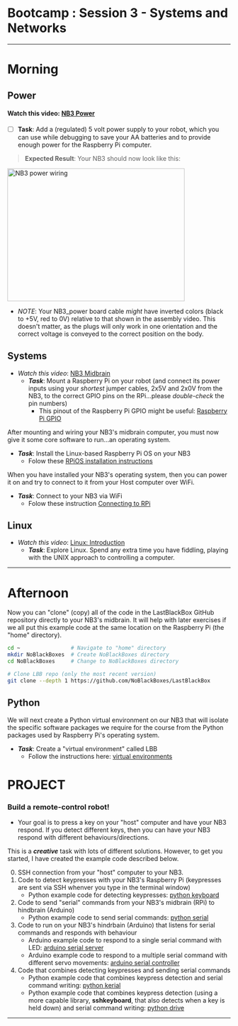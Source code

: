 # Bootcamp : Session 3 - Systems and Networks

---
# Morning

## Power

#### Watch this video: [NB3 Power](https://vimeo.com/1005162740)

- [ ] **Task**: Add a (regulated) 5 volt power supply to your robot, which you can use while debugging to save your AA batteries and to provide enough power for the Raspberry Pi computer.
> **Expected Result**: Your NB3 should now look like this: <p align="center">
<img src="../../../boxes/power/_data/images/NB3_power_wiring.png" alt="NB3 power wiring" width="400" height="300">
</p>

- *NOTE*: Your NB3_power board cable *might* have inverted colors (black to +5V, red to 0V) relative to that shown in the assembly video. This doesn't matter, as the plugs will only work in one orientation and the correct voltage is conveyed to the correct position on the body.


## Systems

- *Watch this video*: [NB3 Midbrain](https://vimeo.com/1005170402)
  - ***Task***: Mount a Raspberry Pi on your robot (and connect its power inputs using your *shortest* jumper cables, 2x5V and 2x0V from the NB3, to the correct GPIO pins on the RPi...please *double-check* the pin numbers)
    - This pinout of the Raspberry Pi GPIO might be useful: [Raspberry Pi GPIO](../../../boxes/systems/_data/images/rpi_GPIO_pinout.png)

After mounting and wiring your NB3's midbrain computer, you must now give it some core software to run...an operating system.
  - ***Task***: Install the Linux-based Raspberry Pi OS on your NB3
    - Folow these [RPiOS installation instructions](../../../boxes/systems/rpios/README.md)

When you have installed your NB3's operating system, then you can power it on and try to connect to it from your Host computer over WiFi.
  - ***Task***: Connect to your NB3 via WiFi
    - Folow these instruction [Connecting to RPi](../../../boxes/systems/connecting/README.md)

## Linux
- *Watch this video*: [Linux: Introduction](https://vimeo.com/1005196173)
  - ***Task***: Explore Linux. Spend any extra time you have fiddling, playing with the UNIX approach to controlling a computer.

---
# Afternoon

Now you can "clone" (copy) all of the code in the LastBlackBox GitHub repository directly to your NB3's midbrain. It will help with later exercises if we all put this example code at the same location on the Raspberry Pi (the "home" directory).

```bash
cd ~                # Navigate to "home" directory
mkdir NoBlackBoxes  # Create NoBlackBoxes directory
cd NoBlackBoxes     # Change to NoBlackBoxes directory

# Clone LBB repo (only the most recent version)
git clone --depth 1 https://github.com/NoBlackBoxes/LastBlackBox
```

## Python

We will next create a Python virtual environment on our NB3 that will isolate the specific software packages we require for the course from the Python packages used by Raspberry Pi's operating system.
  - ***Task***: Create a "virtual environment" called LBB
    - Follow the instructions here: [virtual environments](../../../boxes/python/virtual_environments/README.md)


# PROJECT
### Build a remote-control robot!
- Your goal is to press a key on your "host" computer and have your NB3 respond. If you detect different keys, then you can have your NB3 respond with different behaviours/directions.

This is a ***creative*** task with lots of different solutions. However, to get you started, I have created the example code described below.

0. SSH connection from your "host" computer to your NB3.
1. Code to detect keypresses with your NB3's Raspberry Pi (keypresses are sent via SSH whenver you type in the terminal window)
   - Python example code for detecting keypresses: [python keyboard](../../../boxes/python/remote-NB3/keyboard/keyboard.py)
2. Code to send "serial" commands from your NB3's midbrain (RPi) to hindbrain (Arduino)
    - Python example code to send serial commands: [python serial](../../../boxes/python/remote-NB3/serial/serial_write.py)
3. Code to run on your NB3's hindrbain (Arduino) that listens for serial commands and responds with behaviour
    - Arduino example code to respond to a single serial command with LED: [arduino serial server](../../../boxes/python/remote-NB3/arduino/serial_server/)
    - Arduino example code to respond to a multiple serial command with different servo movements: [arduino serial controller](../../../boxes/python/remote-NB3/arduino/serial_controller/)
4. Code that combines detecting keypresses and sending serial commands
   - Python example code that combines keypress detection and serial command writing: [python kerial](../../../boxes/python/remote-NB3/kerial/kerial.py)
   - Python example code that combines keypress detection (using a more capable library, **sshkeyboard**, that also detects when a key is held down) and serial command writing: [python drive](../../../boxes/python/remote-NB3/drive/drive.py)

----
